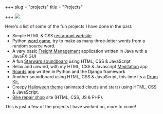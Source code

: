 +++
slug = "projects"
title = "Projects"

+++
![](/uploads/rsz_img_224824.png)

Here's a list of some of the fun projects I have done in the past:

* Simple HTML & CSS [restaurant website](https://html-css-resterauntdemo.netlify.app/)
* Python [word game](http://karlkavo.pythonanywhere.com/), try to make as many three-letter words from a random source word.
* A very basic [Freight Management](https://github.com/karlkavo/Java-Freight-Managment) application written in Java with a JavaFX GUI
* A fun [Starwars soundboard](https://star-wars-soundboard-js.netlify.app/) using HTML, CSS & JavaScript
* Relax and unwind, with my HTML, CSS & Javascript [Meditation](https://js-calm-relax-meditate.netlify.app/) app
* [Boards](http://red5jedi.pythonanywhere.com/) app written in Python and the Django framework
* Another soundboard using HTML, CSS & JavaScript, this time its a [Drum Kit.](https://jsdrumkit00001.netlify.app/)
* Creepy [Halloween theme](https://musing-knuth-ada0cf.netlify.app/) (animated clouds and stars) using HTML, CSS & JavaScript.
* [Bike repair shop](https://app.netlify.com/sites/wonderful-kilby-3905d3/overview) site (HTML, CSS, JS & PHP).

This is just a few of the projects I have worked on, more to come!